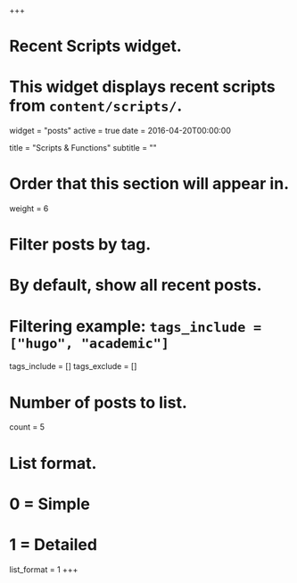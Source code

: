 +++
# Recent Scripts widget.
# This widget displays recent scripts from `content/scripts/`.
widget = "posts"
active = true
date = 2016-04-20T00:00:00

title = "Scripts & Functions"
subtitle = ""

# Order that this section will appear in.
weight = 6

# Filter posts by tag.
#  By default, show all recent posts.
#  Filtering example: `tags_include = ["hugo", "academic"]`
tags_include = []
tags_exclude = []

# Number of posts to list.
count = 5

# List format.
#   0 = Simple
#   1 = Detailed
list_format = 1
+++

